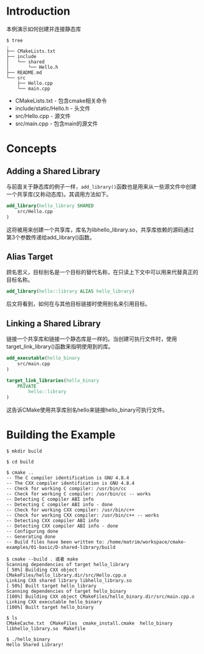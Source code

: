 # Introduction
本例演示如何创建并连接静态库
```shell script
$ tree
.
├── CMakeLists.txt
├── include
│   └── shared
│       └── Hello.h
├── README.md
└── src
    ├── Hello.cpp
    └── main.cpp

```
- CMakeLists.txt - 包含cmake相关命令  
- include/static/Hello.h - 头文件
- src/Hello.cpp - 源文件
- src/main.cpp - 包含main的源文件
# Concepts
## Adding a Shared Library
与前面关于静态库的例子一样，`add_library()`函数也是用来从一些源文件中创建一个共享库(又称动态库)。其调用方法如下。
```cmake
add_library(hello_library SHARED
    src/Hello.cpp
)
```
这将被用来创建一个共享库，库名为libhello_library.so，共享库依赖的源码通过第3个参数传递给add_library()函数。
## Alias Target
顾名思义，目标别名是一个目标的替代名称，在只读上下文中可以用来代替真正的目标名称。
```cmake
add_library(hello::library ALIAS hello_library)
```
后文将看到，如何在与其他目标链接时使用别名来引用目标。
## Linking a Shared Library
链接一个共享库和链接一个静态库是一样的。当创建可执行文件时，使用target_link_library()函数来指明使用到的库。
```cmake
add_executable(hello_binary
    src/main.cpp
)

target_link_libraries(hello_binary
    PRIVATE
        hello::library
)
```
这告诉CMake使用共享库别名hello来链接hello_binary可执行文件。
# Building the Example
````shell script
$ mkdir build

$ cd build

$ cmake ..
-- The C compiler identification is GNU 4.8.4
-- The CXX compiler identification is GNU 4.8.4
-- Check for working C compiler: /usr/bin/cc
-- Check for working C compiler: /usr/bin/cc -- works
-- Detecting C compiler ABI info
-- Detecting C compiler ABI info - done
-- Check for working CXX compiler: /usr/bin/c++
-- Check for working CXX compiler: /usr/bin/c++ -- works
-- Detecting CXX compiler ABI info
-- Detecting CXX compiler ABI info - done
-- Configuring done
-- Generating done
-- Build files have been written to: /home/matrim/workspace/cmake-examples/01-basic/D-shared-library/build

$ cmake --build . 或者 make
Scanning dependencies of target hello_library
[ 50%] Building CXX object CMakeFiles/hello_library.dir/src/Hello.cpp.o
Linking CXX shared library libhello_library.so
[ 50%] Built target hello_library
Scanning dependencies of target hello_binary
[100%] Building CXX object CMakeFiles/hello_binary.dir/src/main.cpp.o
Linking CXX executable hello_binary
[100%] Built target hello_binary

$ ls
CMakeCache.txt  CMakeFiles  cmake_install.cmake  hello_binary  libhello_library.so  Makefile

$ ./hello_binary
Hello Shared Library!
````
